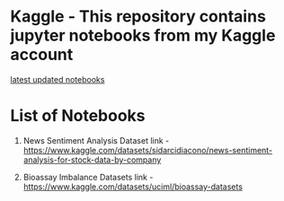 # Kaggle - This repository contains jupyter notebooks from my Kaggle account
[latest updated notebooks](https://www.kaggle.com/tsr564/code)
# List of Notebooks 
1. News Sentiment Analysis Dataset link - https://www.kaggle.com/datasets/sidarcidiacono/news-sentiment-analysis-for-stock-data-by-company 


2. Bioassay Imbalance Datasets link - https://www.kaggle.com/datasets/uciml/bioassay-datasets
